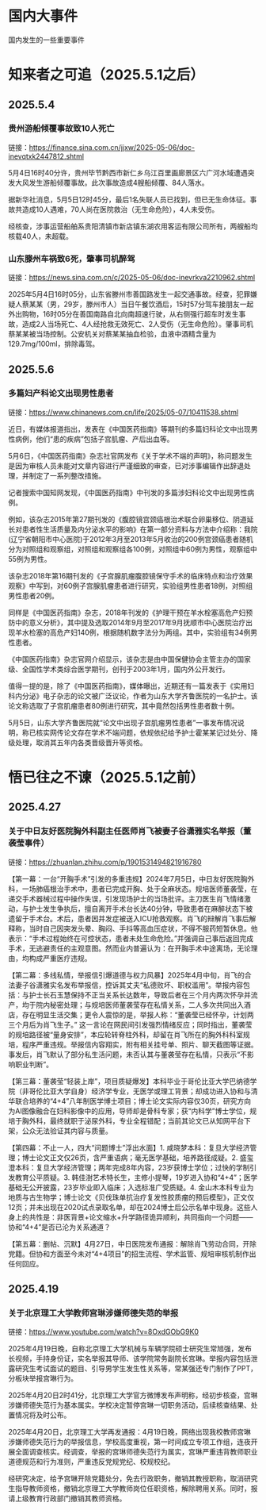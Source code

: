 # 国内大事件
国内发生的一些重要事件

# 知来者之可追（2025.5.1之后）
## 2025.5.4
### 贵州游船倾覆事故致10人死亡

链接：https://finance.sina.com.cn/jjxw/2025-05-06/doc-inevqtxk2447812.shtml

5月4日16时40分许，贵州毕节黔西市新仁乡乌江百里画廊景区六广河水域遭遇突发大风发生游船倾覆事故。此次事故造成4艘船倾覆、84人落水。

据新华社消息，5月5日12时45分，最后1名失联人员已找到，但已无生命体征。事故共造成10人遇难，70人尚在医院救治（无生命危险），4人未受伤。

经核查，涉事运营船舶系贵阳清镇市新店镇东湖农用客运有限公司所有，两艘船均核载40人，未超载。

### 山东滕州车祸致6死，肇事司机醉驾

链接：https://news.sina.com.cn/c/2025-05-06/doc-inevrkva2210962.shtml

2025年5月4日16时05分，山东省滕州市善国路发生一起交通事故。经查，犯罪嫌疑人蔡某某（男，29岁，滕州市人）当日午餐饮酒后，15时57分驾车接朋友一起外出购物，16时05分在善国南路自北向南超速行驶，从右侧强行超车时发生事故，造成2人当场死亡、4人经抢救无效死亡、2人受伤（无生命危险）。肇事司机蔡某某被当场控制。公安机关对蔡某某抽血检验，血液中酒精含量为129.7mg/100ml，排除毒驾。

## 2025.5.6
### 多篇妇产科论文出现男性患者

链接：https://www.chinanews.com.cn/life/2025/05-07/10411538.shtml

近日，有媒体报道指出，发表在《中国医药指南》等期刊的多篇妇科论文中出现男性病例，他们“患的疾病”包括子宫肌瘤、产后出血等。

5月6日，《中国医药指南》杂志社官网发布《关于学术不端的声明》，称问题发生是因为审核人员未能对文章内容进行严谨细致的审查，已对涉事编辑作出辞退处理，并制定了一系列整改措施。

记者搜索中国知网发现，《中国医药指南》中刊发的多篇涉妇科论文中出现男性病例。

例如，该杂志2015年第27期刊发的《腹腔镜宫颈癌根治术联合卵巢移位、阴道延长对患者性生活质量及内分泌水平的影响》在第一部分资料与方法中介绍称：我院(辽宁省朝阳市中心医院)于2012年3月至2013年5月收治的200例宫颈癌患者随机分为对照组和观察组，对照组和观察组各100例，对照组中60例为男性，观察组中55例为男性。

该杂志2018年第16期刊发的《子宫腺肌瘤腹腔镜保守手术的临床特点和治疗效果观察》中写到，对60例子宫腺肌瘤患者进行研究，实验组男性患者18例，对照组男性患者20例。

同样是《中国医药指南》杂志，2018年刊发的《护理干预在羊水栓塞高危产妇预防中的意义分析》，其中提及选取2014年9月至2017年9月抚顺市中心医院治疗出现羊水检塞的高危产妇140例，根据随机数字法分为两组。其中，实验组有34例男性患者。

《中国医药指南》杂志官网介绍显示，该杂志是由中国保健协会主管主办的国家级、全国性学术类综合医学期刊，创刊于2003年1月，国内外公开发行。

值得一提的是，除了《中国医药指南》，媒体曝出，近期还有一篇发表于《实用妇科内分泌》电子杂志的论文被广泛议论，作者为山东大学齐鲁医院的一名护士。该论文称选取了子宫肌瘤患者80例进行研究，其中竟然包括男性患者数十例。

5月5日，山东大学齐鲁医院就“论文中出现子宫肌瘤男性患者”一事发布情况说明，称已核实网传论文存在学术不端问题，依规依纪给予护士霍某某记过处分、降级处理，取消其五年内各类晋级晋升等资格。

# 悟已往之不谏（2025.5.1之前）
## 2025.4.27
### 关于中日友好医院胸外科副主任医师肖飞被妻子谷潇雅实名举报（董袭莹事件）

链接：https://zhuanlan.zhihu.com/p/1901531494821916780

【第一幕：一台“开胸手术”引发的多重违规】2024年7月5日，中日友好医院胸外科，一场肺癌根治手术中，患者已完成开胸、处于全麻状态。规培医师董袭莹，在递交手术器械过程中操作失误，引发现场护士的当场批评。主刀医生肖飞情绪激动，与护士发生争执后，擅自离开手术台长达40分钟，导致患者在麻醉状态下被遗留于手术台。术后，患者因并发症被送入ICU抢救观察。肖飞的辩解肖飞事后解释称，当时自己因突发头晕、胸闷、手抖等高血压症状，不得不服药短暂休息。他表示：“手术过程始终在可控状态，患者未处生命危险。”并强调自己事后返回完成手术，无逃避责任的主观意图。然而业内普遍认为：在开胸手术中途离场，无论理由，均构成严重医疗违规。

【第二幕：多线私情，举报信引爆道德与权力风暴】2025年4月中旬，肖飞的合法妻子谷潇雅实名发布举报信，控诉其丈夫“私德败坏、职权滥用”。举报内容包括：与护士长石玉慧保持不正当关系长达数年，导致后者在三个月内两次怀孕并流产，均于院内秘密处理；与规培医师董袭莹存在私情关系，二人多次共同出入酒店，存在明显生活交集；更令人震惊的是，举报人称：“董袭莹已经怀孕，计划两三个月后为肖飞生子。” 这一言论在网民间引发强烈情绪反应；同时指出，董袭莹的规培路径被“量身安排”，本应轮转脊柱外科，却留在肖飞所在的胸外科科室规培，程序严重违规。举报信内容翔实，附有相关挂号单、照片、聊天截图等证据。事发后，肖飞默认了部分私生活问题，未否认其与董袭莹存在私情，只表示“不影响职业判断”。

【第三幕：董袭莹“轻装上岸”，项目质疑爆发】本科毕业于哥伦比亚大学巴纳德学院（非哥伦比亚大学自身）经济学专业，无医学或理工背景；却成功进入协和与清华联合培养的“4+4”八年制医学博士项目；博士论文实际内容仅30页，研究方向为AI图像融合在妇科影像中的应用，导师却是骨科专家；获“内科学”博士学位，规培于胸外科，最终就职于泌尿外科，专业全程错配；当前其论文已从知网平台下架，公众无法验证其内容与质量。

【第四幕：不止一人，四大“问题博士”浮出水面】1. 咸晓梦本科：复旦大学经济管理；博士论文正文仅26页，含严重语病；毫无医学基础，培养路径成疑。2. 盛玺澄本科：复旦大学经济管理；两年完成8年内容，23岁获博士学位；过快的学制引发教育公平质疑。3. 韩佳澍艺术特长生，主修小提琴，19岁进入协和“4+4”；医学基础无公开披露，23岁毕业即入临床；入选标准广受质疑。4. 金山木本科专业为地质与古生物学；博士论文《贝伐珠单抗治疗复发性胶质瘤的预后模型》，正文仅12页；并未出现在2020试点录取名单，却在2024博士后公示名单中现身。这些人身上的共性是：非医背景+论文缩水+升学路径诡异顺利，共同指向一个问题——协和“4+4”是否已沦为关系通道？

【第五幕：删帖、沉默】4月27日，中日医院发布通报：解除肖飞劳动合同，开除党籍。但协和方面至今未对“4+4项目”的招生流程、学术监管、规培审核机制作出任何回应。

## 2025.4.19
### 关于北京理工大学教师宫琳涉嫌师德失范的举报

链接：https://www.youtube.com/watch?v=8OxdGObG9K0

2025年4月19日晚，自称北京理工大学机械与车辆学院硕士研究生常旭强，发布长视频，手持身份证，实名举报其导师、该学院常务副院长宫琳。举报内容包括泄露研究生考试面试的题目、引导男学生发生性关系等，常某强还专门制作了PPT，分板块举报宫琳行为。

2025年4月20日2时41分，北京理工大学官方微博发布声明称，经初步核查，宫琳涉嫌师德失范行为基本属实。学校决定暂停宫琳一切职务活动，后续核查结果、处置情况将及时公布。

2025年4月20日，北京理工大学再发通报：4月19日晚，网络出现我校教师宫琳涉嫌师德失范行为的举报信息，学校高度重视，第一时间成立专项工作组，连夜开展全面调查核实。经调查，举报的宫琳师德失范行为属实，宫琳严重违背教师职业道德规范和行为准则，严重违反党规党纪、校规校纪。

经研究决定，给予宫琳开除党籍处分，免去行政职务，撤销其教授职称，取消研究生指导教师资格，撤销北京理工大学教师岗位任职资格，解除聘用关系。同时，报请上级教育行政部门撤销其教师资格。
